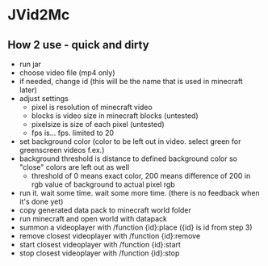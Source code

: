 # JVid2Mc

## How 2 use - quick and dirty

+ run jar
+ choose video file (mp4 only)
+ if needed, change id (this will be the name that is used in minecraft later)
+ adjust settings
  + pixel is resolution of minecraft video
  + blocks is video size in minecraft blocks (untested)
  + pixelsize is size of each pixel (untested)
  + fps is... fps. limited to 20
+ set background color (color to be left out in video. select green for greenscreen videos f.ex.)
+ background threshold is distance to defined background color so "close" colors are left out as well
  + threshold of 0 means exact color, 200 means difference of 200 in rgb value of background to actual pixel rgb
+ run it. wait some time. wait some more time. (there is no feedback when it's done yet)
+ copy generated data pack to minecraft world folder
+ run minecraft and open world with datapack
+ summon a videoplayer with /function {id}:place ({id} is id from step 3)
+ remove closest videoplayer with /function {id}:remove
+ start closest videoplayer with /function {id}:start
+ stop closest videoplayer with /function {id}:stop